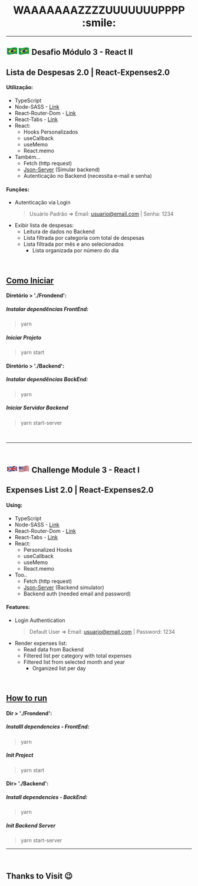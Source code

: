 <h1 align="center"> WAAAAAAAZZZZUUUUUUUPPPP :smile: </h1>

---

## <img src="https://raw.githubusercontent.com/zesy/zesy/main/_flags.ico/brazil-flag-32.png"><img src="https://raw.githubusercontent.com/zesy/zesy/main/_flags.ico/brazil-flag-32.png"> Desafio Módulo 3 - React II

## Lista de Despesas 2.0 | React-Expenses2.0

#### Utilização:

- TypeScript
- Node-SASS - [Link](https://github.com/sass/node-sass)
- React-Router-Dom - [Link](https://reactrouter.com/web/guides/quick-start)
- React-Tabs - [Link](https://github.com/reactjs/react-tabs)
- React:
  - Hooks Personalizados
  - useCallback
  - useMemo
  - React.memo
- Também...
  - Fetch (http request)
  - [Json-Server](https://www.npmjs.com/package/json-server) (Simular backend)
  - Autenticação no Backend (necessita e-mail e senha)

#### Funções:

- Autenticação via Login
  > Usuário Padrão => Email: usuario@email.com | Senha: 1234
- Exibir lista de despesas:
  - Leitura de dados no Backend
  - Lista filtrada por categoria com total de despesas
  - Lista filtrada por mês e ano selecionados
    - Lista organizada por número do dia

<br />

## <u>Como Iniciar</u>

#### Diretório > './Frondend':

##### Instalar dependências FrontEnd:

> yarn

##### Iniciar Projeto

> yarn start

#### Diretório > './Backend':

##### Instalar dependências BackEnd:

> yarn

##### Iniciar Servidor Backend

> yarn start-server

<br />

---

<br>

## <img src="https://raw.githubusercontent.com/zesy/zesy/main/_flags.ico/united-kingdom-32.png"><img src="https://raw.githubusercontent.com/zesy/zesy/main/_flags.ico/united-states-of-america-32.png"> Challenge Module 3 - React I

## Expenses List 2.0 | React-Expenses2.0

#### Using:

- TypeScript
- Node-SASS - [Link](https://github.com/sass/node-sass)
- React-Router-Dom - [Link](https://reactrouter.com/web/guides/quick-start)
- React-Tabs - [Link](https://github.com/reactjs/react-tabs)
- React:
  - Personalized Hooks
  - useCallback
  - useMemo
  - React.memo
- Too..
  - Fetch (http request)
  - [Json-Server](https://www.npmjs.com/package/json-server) (Backend simulator)
  - Backend auth (needed email and password)

#### Features:

- Login Authentication
  > Default User => Email: usuario@email.com | Password: 1234
- Render expenses list:
  - Read data from Backend
  - Filtered list per category with total expenses
  - Filtered list from selected month and year
    - Organized list per day

<br />

## <u>How to run</u>

#### Dir > './Frondend':

##### Installl dependencies - FrontEnd:

> yarn

##### Init Project

> yarn start

#### Dir> './Backend':

##### Install dependencies - BackEnd:

> yarn

##### Init Backend Server

> yarn start-server

---

<br />

## Thanks to Visit :wink:
